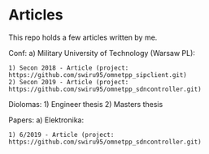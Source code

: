 # Articles
This repo holds a few articles written by me.

Conf:
  a) Military University of Technology (Warsaw PL):
 
    1) Secon 2018 - Article (project: https://github.com/swiru95/omnetpp_sipclient.git)
    2) Secon 2019 - Article (project: https://github.com/swiru95/omnetpp_sdncontroller.git)
    
Diolomas:
    1) Engineer thesis
    2) Masters thesis


Papers:
  a) Elektronika:

    1) 6/2019 - Article (project: https://github.com/swiru95/omnetpp_sdncontroller.git)

